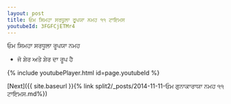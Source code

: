 ```yaml
---
layout: post
title: ਓਮ ਸਿਮਹਾ ਸਰਧੂਲਾ ਰੂਪਯਾ ਨਮਹ ੧੧ ਟਾਇਮਸ
youtubeId: 3FGFCjETMr4
---
```

 
 
 ਓਮ ਸਿਮਹਾ ਸਰਧੂਲਾ ਰੂਪਯਾ ਨਮਹ  
 
 -  ਜੋ ਸ਼ੇਰ ਅਤੇ ਸ਼ੇਰ ਦਾ ਰੂਪ ਹੈ 
 
  
 
  
 
 
 
 
 
 


{% include youtubePlayer.html id=page.youtubeId %}
 
[Next]({{ site.baseurl }}{% link  split2/_posts/2014-11-11-ਓਮ ਗੁਨਾਕਾਰਾਯਾ ਨਮਹ ੧੧ ਟਾਇਮਸ.md%})
 
